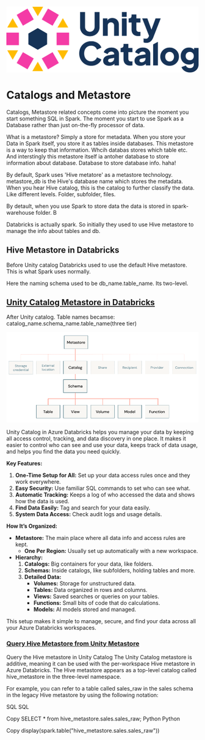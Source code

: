 ![](images/custom-image-2024-08-03-11-14-28.png)
# Catalogs and Metastore

Catalogs, Metastore related concepts come into picture the moment you start something SQL in Spark. The moment you start to use Spark as a Database rather than just on-the-fly processor of data.

What is a metastore? Simply a store for metadata. When you store your Data in Spark itself, you store it as tables inside databases. This metastore is a way to keep that information. Whcih databas stores which table etc. And interstingly this metastore itself ia antoher database to store information about database. Database to store database info. haha!

By default, Spark uses 'Hive metatore' as a metastore technology. metastore_db is the Hive's database name which stores the metadata. When you hear Hive catalog, this is the catalog to further classify the data. Like different levels. Folder, subfolder, files.

By detault, when you use Spark to store data the data is stored in spark-warehouse folder. B

Databricks is actually spark. So initially they used to use Hive metastore to manage the info about tables and db.

## Hive Metastore in Databricks

Before Unity catalog Databricks used to use the default Hive metastore. This is what Spark uses normally.

Here the naming schema used to be db_name.table_name. Its two-level.

## [Unity Catalog Metastore in Databricks](https://learn.microsoft.com/en-us/azure/databricks/data-governance/unity-catalog/)

After Unity catalog. Table names becamse: catalog_name.schema_name.table_name(three  tier)

![](images/custom-image-2024-08-03-11-01-49.png)

Unity Catalog in Azure Databricks helps you manage your data by keeping all access control, tracking, and data discovery in one place. It makes it easier to control who can see and use your data, keeps track of data usage, and helps you find the data you need quickly.

**Key Features:**

1. **One-Time Setup for All:** Set up your data access rules once and they work everywhere.
2. **Easy Security:** Use familiar SQL commands to set who can see what.
3. **Automatic Tracking:** Keeps a log of who accessed the data and shows how the data is used.
4. **Find Data Easily:** Tag and search for your data easily.
5. **System Data Access:** Check audit logs and usage details.

**How It’s Organized:**

- **Metastore:** The main place where all data info and access rules are kept.
  - **One Per Region:** Usually set up automatically with a new workspace.
- **Hierarchy:**
  1. **Catalogs:** Big containers for your data, like folders.
  2. **Schemas:** Inside catalogs, like subfolders, holding tables and more.
  3. **Detailed Data:**
     - **Volumes:** Storage for unstructured data.
     - **Tables:** Data organized in rows and columns.
     - **Views:** Saved searches or queries on your tables.
     - **Functions:** Small bits of code that do calculations.
     - **Models:** AI models stored and managed.

This setup makes it simple to manage, secure, and find your data across all your Azure Databricks workspaces.

### [Query Hive Metastore from Unity Metastore](https://learn.microsoft.com/en-us/azure/databricks/data-governance/unity-catalog/hive-metastore)

Query the Hive metastore in Unity Catalog
The Unity Catalog metastore is additive, meaning it can be used with the per-workspace Hive metastore in Azure Databricks. The Hive metastore appears as a top-level catalog called hive_metastore in the three-level namespace.

For example, you can refer to a table called sales_raw in the sales schema in the legacy Hive metastore by using the following notation:

SQL
SQL

Copy
SELECT * from hive_metastore.sales.sales_raw;
Python
Python

Copy
display(spark.table("hive_metastore.sales.sales_raw"))